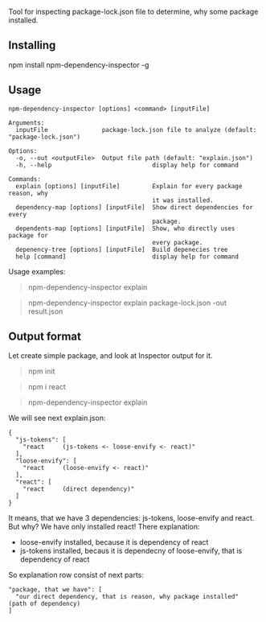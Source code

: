 Tool for inspecting package-lock.json file to determine, why some package installed.

## Installing

npm install npm-dependency-inspector -g


## Usage

```
npm-dependency-inspector [options] <command> [inputFile]

Arguments:
  inputFile               package-lock.json file to analyze (default: "package-lock.json")

Options:
  -o, --out <outputFile>  Output file path (default: "explain.json")
  -h, --help                            display help for command

Commands:
  explain [options] [inputFile]         Explain for every package reason, why
                                        it was installed.
  dependency-map [options] [inputFile]  Show direct dependencies for every
                                        package.
  dependents-map [options] [inputFile]  Show, who directly uses package for
                                        every package.
  depenency-tree [options] [inputFile]  Build depenecies tree
  help [command]                        display help for command

```

Usage examples:

> npm-dependency-inspector explain

> npm-dependency-inspector explain package-lock.json -out result.json

## Output format

Let create simple package, and look at Inspector output for it.

> npm init

> npm i react

> npm-dependency-inspector explain

We will see next explain.json:

```
{
  "js-tokens": [
    "react     (js-tokens <- loose-envify <- react)"
  ],
  "loose-envify": [
    "react     (loose-envify <- react)"
  ],
  "react": [
    "react     (direct dependency)"
  ]
}
```

It means, that we have 3 dependencies: js-tokens, loose-envify and react. But why? We have only installed react! There explanation:

* loose-envify installed, because it is dependency of react
* js-tokens installed, becaus it is dependecny of loose-envify, that is dependency of react

So explanation row consist of next parts:

```
"package, that we have": [
  "our direct dependency, that is reason, why package installed"      (path of dependency)
]
```